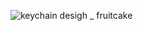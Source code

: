![keychain desigh _ fruitcake](https://github.com/user-attachments/assets/80efdc84-6c5c-49c8-862b-40ba8b54d5d7)
